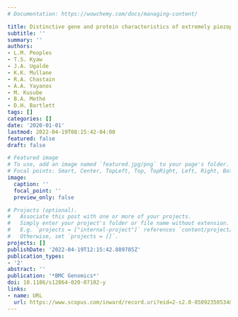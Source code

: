 ```yaml
---
# Documentation: https://wowchemy.com/docs/managing-content/

title: Distinctive gene and protein characteristics of extremely piezophilic Colwellia
subtitle: ''
summary: ''
authors:
- L.M. Peoples
- T.S. Kyaw
- J.A. Ugalde
- K.K. Mullane
- R.A. Chastain
- A.A. Yayanos
- M. Kusube
- B.A. Methé
- D.H. Bartlett
tags: []
categories: []
date: '2020-01-01'
lastmod: 2022-04-19T08:15:42-04:00
featured: false
draft: false

# Featured image
# To use, add an image named `featured.jpg/png` to your page's folder.
# Focal points: Smart, Center, TopLeft, Top, TopRight, Left, Right, BottomLeft, Bottom, BottomRight.
image:
  caption: ''
  focal_point: ''
  preview_only: false

# Projects (optional).
#   Associate this post with one or more of your projects.
#   Simply enter your project's folder or file name without extension.
#   E.g. `projects = ["internal-project"]` references `content/project/deep-learning/index.md`.
#   Otherwise, set `projects = []`.
projects: []
publishDate: '2022-04-19T12:15:42.889785Z'
publication_types:
- '2'
abstract: ''
publication: '*BMC Genomics*'
doi: 10.1186/s12864-020-07102-y
links:
- name: URL
  url: https://www.scopus.com/inward/record.uri?eid=2-s2.0-85092350534&doi=10.1186%2fs12864-020-07102-y&partnerID=40&md5=7914df55348a6a5a234d1880566e0aed
---
```

